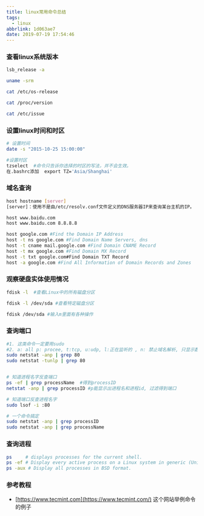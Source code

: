 ```yaml
---
title: linux常用命令总结
tags:
  - linux
abbrlink: 1d063ae7
date: 2019-07-19 17:54:46
---
```




### 查看linux系统版本

```bash
lsb_release -a 

uname -srm  

cat /etc/os-release

cat /proc/version

cat /etc/issue
```

<!-- more -->

### 设置linux时间和时区

```bash
# 设置时间
date -s "2015-10-25 15:00:00"

#设置时区
tzselect  #命令只告诉你选择的时区的写法，并不会生效。
在.bashrc添加  export TZ='Asia/Shanghai'
```



### 域名查询

```bash
host hostname [server]
[server]：使用不是由/etc/resolv.conf文件定义的DNS服务器IP来查询某台主机的IP。

host www.baidu.com
host www.baidu.com 8.8.8.8

host google.com #Find the Domain IP Address
host -t ns google.com #Find Domain Name Servers, dns
host -t cname mail.google.com #Find Domain CNAME Record
host -t mx google.com #Find Domain MX Record
host -t txt google.com#Find Domain TXT Record
host -a google.com #Find All Information of Domain Records and Zones
```



### 观察硬盘实体使用情况

```bash
fdisk -l  #查看Linux中的所有磁盘分区

fdisk -l /dev/sda #查看特定磁盘分区

fdisk /dev/sda #输入m里面有各种操作
```



### 查询端口

```bash
#1. 这类命令一定要用sudo
#2. a: all p: procee, t:tcp, u:udp, l:正在监听的 , n: 禁止域名解析, 只显示数字ip
sudo netstat -anp | grep 80
sudo netstat -tunlp | grep 80


# 知道进程名字反查端口
ps -ef | grep processName  #得到processID
netstat -anp | grep processID #p能显示出进程名和进程id, 过滤得到端口

# 知道端口反查进程名字
sudo lsof -i :80

# 一个命令搞定
sudo netstat -anp | grep processID
sudo netstat -anp | grep processName
```



### 查询进程

```bash
ps     # displays processes for the current shell.
ps -ef # Display every active process on a Linux system in generic (Unix/Linux) format.
ps -aux # Display all processes in BSD format.
```





### 参考教程

+ [https://www.tecmint.com](https://www.tecmint.com/) 这个网站举例命令的例子